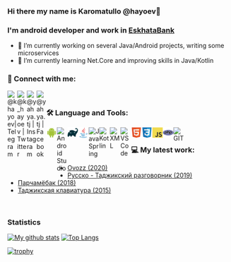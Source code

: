 ### Hi there my name is Karomatullo  @hayoev👋
### I'm android developer and work in [EskhataBank](https://eskhata.tj)
<!--
**hayoev/hayoev** is a ✨ _special_ ✨ repository because its `README.md` (this file) appears on your GitHub profile. -->

- 🔭 I’m currently working on several Java/Android projects, writing some microservices
- 🌱 I’m currently learning Net.Core and improving skills in Java/Kotlin

### 📱 Connect with me:

[<img align="left" alt="@khayoev| Telegram" width="22px" src="https://cdn.jsdelivr.net/npm/simple-icons@3.5.0/icons/telegram.svg" />](https://t.me/khayoev/)
[<img align="left" alt="@k_hayoev | Twitter" width="22px" src="https://cdn.jsdelivr.net/npm/simple-icons@3.5.0/icons/twitter.svg" />](https://twitter.com/k_hayoev)
[<img align="left" alt="@yahya.tj | Instagram" width="22px" src="https://cdn.jsdelivr.net/npm/simple-icons@3.5.0/icons/instagram.svg" />](https://www.instagram.com/yahya.tj/)
[<img align="left" alt="@yahya.tj | Facebook" width="22px" src="https://cdn.jsdelivr.net/npm/simple-icons@3.5.0/icons/facebook.svg" />](https://www.facebook.com/yahya.tj/)

<br />

### 🛠 Language and Tools:
<img align="left" alt="Android" width="24px" src="https://github.com/devicons/devicon/blob/master/icons/android/android-original.svg" />
<img align="left" alt="Android Studio" width="24px" src="https://developer.android.com/studio/images/studio-icon.svg" />
<img align="left" alt="Gradle" width="24px" src="https://github.com/devicons/devicon/blob/master/icons/gradle/gradle-plain.svg" />
<img align="left" alt="Java" width="24px" src="https://github.com/devicons/devicon/blob/master/icons/java/java-original.svg" />
<img align="left" alt="Java Spring" width="24px" src="https://spring.io/images/projects/spring-edf462fec682b9d48cf628eaf9e19521.svg" />
<img align="left" alt="Kotlin" width="24px" src="https://upload.wikimedia.org/wikipedia/commons/thumb/7/74/Kotlin-logo.svg/1200px-Kotlin-logo.svg.png" />
<img align="left" alt="XML" width="24px" src="https://image.flaticon.com/icons/png/512/29/29611.png" />
<img align="left" alt="VS Code" width="24px" src="https://upload.wikimedia.org/wikipedia/commons/thumb/9/9a/Visual_Studio_Code_1.35_icon.svg/1024px-Visual_Studio_Code_1.35_icon.svg.png" />
<img align="left" alt="HTML" width="24px" src="https://github.com/devicons/devicon/blob/master/icons/html5/html5-original.svg" />
<img align="left" alt="CSS" width="24px" src="https://github.com/devicons/devicon/blob/master/icons/css3/css3-original.svg" />
<img align="left" alt="JS" width="24px" src="https://github.com/devicons/devicon/blob/master/icons/javascript/javascript-original.svg" />
<img align="left" alt="PHP" width="24px" src="https://github.com/devicons/devicon/blob/master/icons/php/php-original.svg" />
<img align="left" alt="GIT" width="24px" src="https://upload.wikimedia.org/wikipedia/commons/thumb/3/3f/Git_icon.svg/1024px-Git_icon.svg.png" />

<br />

### 💻  My latest work:
- [Ovozz (2020)](https://play.google.com/store/apps/details?id=tj.yahya.ovozz)
- [Русско - Таджикский разговорник (2019)](https://play.google.com/store/apps/details?id=tj.yahya.phrasebookrutj)
- [Парчамёбак (2018)](https://play.google.com/store/apps/details?id=tj.yahya.flagquiztj)
- [Таджикская клавиатура (2015)](https://play.google.com/store/apps/details?id=tj.yahya.tajkeyboard)
<br/>

### Statistics

[![My github stats](https://github-readme-stats.vercel.app/api?username=hayoev&show_icons=true&include_all_commits=true&count_private=true&hide=contribs)](https://github.com/hayoev) [![Top Langs](https://github-readme-stats-axpwmfcg3.vercel.app/api/top-langs/?username=hayoev&layout=compact)](https://github.com/hayoev/github-readme-stats)

[![trophy](https://github-profile-trophy.vercel.app/?username=hayoev&include_all_commits=true&count_private=true)](https://github.com/hayoev)
